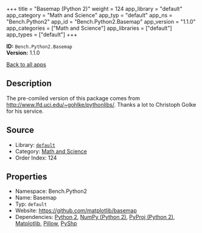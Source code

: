 ﻿+++
title = "Basemap (Python 2)"
weight = 124
app_library = "default"
app_category = "Math and Science"
app_typ = "default"
app_ns = "Bench.Python2"
app_id = "Bench.Python2.Basemap"
app_version = "1.1.0"
app_categories = ["Math and Science"]
app_libraries = ["default"]
app_types = ["default"]
+++

**ID:** `Bench.Python2.Basemap`  
**Version:** 1.1.0  
<!--more-->

[Back to all apps](/apps/)

## Description
The pre-comiled version of this package comes from
<http://www.lfd.uci.edu/~gohlke/pythonlibs/>.
Thanks a lot to Christoph Golke for his service.

## Source

* Library: [`default`](/app_libraries/default)
* Category: [Math and Science](/app_categories/math-and-science)
* Order Index: 124

## Properties

* Namespace: Bench.Python2
* Name: Basemap
* Typ: `default`
* Website: <https://github.com/matplotlib/basemap>
* Dependencies: [Python 2](/apps/Bench.Python2), [NumPy (Python 2)](/apps/Bench.Python2.NumPy), [PyProj (Python 2)](/apps/Bench.Python2.PyProj), [Matplotlib](/apps/Bench.Python.Matplotlib), [Pillow](/apps/Bench.Python.Pillow), [PyShp](/apps/Bench.Python.PyShp)

